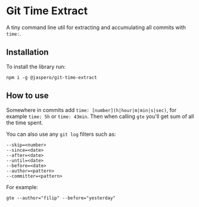 # Git Time Extract

A tiny command line util for extracting and accumulating all commits with `time:`. 

## Installation

To install the library run:

```
npm i -g @jaspero/git-time-extract
```

## How to use

Somewhere in commits add `time: [number](h|hour|m|min|s|sec)`, for example `time: 5h` or `time: 43min`.
Then when calling `gte` you'll get sum of all the time spent. 

You can also use any `git log` filters such as:

```
--skip=<number>
--since=<date>
--after=<date>
--until=<date>
--before=<date>
--author=<pattern>
--committer=<pattern>
```

For example:

```
gte --author="filip" --before="yesterday"
```